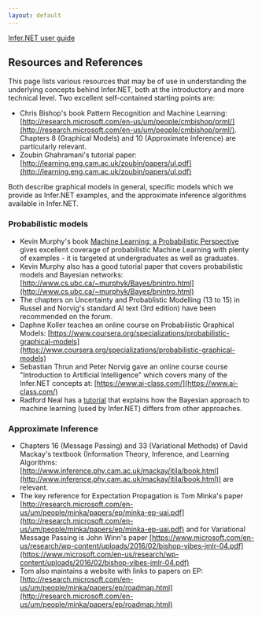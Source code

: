 ```yaml
---
layout: default
---
```

[Infer.NET user guide](index.md)

## Resources and References

This page lists various resources that may be of use in understanding the underlying concepts behind Infer.NET, both at the introductory and more technical level. Two excellent self-contained starting points are:

*   Chris Bishop's book Pattern Recognition and Machine Learning: [http://research.microsoft.com/en-us/um/people/cmbishop/prml/](http://research.microsoft.com/en-us/um/people/cmbishop/prml/). Chapters 8 (Graphical Models) and 10 (Approximate Inference) are particularly relevant.
*   Zoubin Ghahramani's tutorial paper: [http://learning.eng.cam.ac.uk/zoubin/papers/ul.pdf](http://learning.eng.cam.ac.uk/zoubin/papers/ul.pdf)

Both describe graphical models in general, specific models which we provide as Infer.NET examples, and the approximate inference algorithms available in Infer.NET.

### Probabilistic models

*   Kevin Murphy's book [Machine Learning: a Probabilistic Perspective](http://www.cs.ubc.ca/~murphyk/MLbook/index.html) gives excellent coverage of probabilistic Machine Learning with plenty of examples - it is targeted at undergraduates as well as graduates.
*   Kevin Murphy also has a good tutorial paper that covers probabilistic models and Bayesian networks: [http://www.cs.ubc.ca/~murphyk/Bayes/bnintro.html](http://www.cs.ubc.ca/~murphyk/Bayes/bnintro.html)
*   The chapters on Uncertainty and Probablistic Modelling (13 to 15) in Russel and Norvig's standard AI text (3rd edition) have been recommended on the forum.
*   Daphne Koller teaches an online course on Probabilistic Graphical Models: [https://www.coursera.org/specializations/probabilistic-graphical-models](https://www.coursera.org/specializations/probabilistic-graphical-models)
*   Sebastian Thrun and Peter Norvig gave an online course course "Introduction to Artificial Intelligence" which covers many of the Infer.NET concepts at: [https://www.ai-class.com/](https://www.ai-class.com/)
*   Radford Neal has a [tutorial](http://www.cs.toronto.edu/~radford/ftp/bayes-tut.pdf) that explains how the Bayesian approach to machine learning (used by Infer.NET) differs from other approaches.

### Approximate Inference

*   Chapters 16 (Message Passing) and 33 (Variational Methods) of David Mackay's textbook (Information Theory, Inference, and Learning Algorithms: [http://www.inference.phy.cam.ac.uk/mackay/itila/book.html](http://www.inference.phy.cam.ac.uk/mackay/itila/book.html)) are relevant.
*   The key reference for Expectation Propagation is Tom Minka's paper [http://research.microsoft.com/en-us/um/people/minka/papers/ep/minka-ep-uai.pdf](http://research.microsoft.com/en-us/um/people/minka/papers/ep/minka-ep-uai.pdf) and for Variational Message Passing is John Winn's paper [https://www.microsoft.com/en-us/research/wp-content/uploads/2016/02/bishop-vibes-jmlr-04.pdf](https://www.microsoft.com/en-us/research/wp-content/uploads/2016/02/bishop-vibes-jmlr-04.pdf)
*   Tom also maintains a website with links to papers on EP: [http://research.microsoft.com/en-us/um/people/minka/papers/ep/roadmap.html](http://research.microsoft.com/en-us/um/people/minka/papers/ep/roadmap.html)
